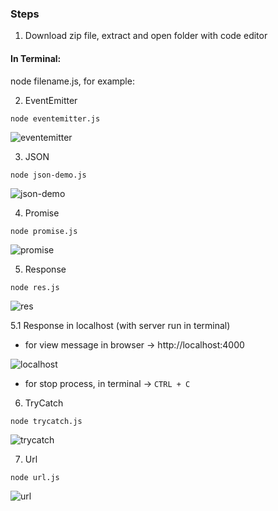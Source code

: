 ### Steps

1. Download zip file, extract and open folder with code editor

#### In Terminal:
node filename.js, for example:

2. EventEmitter

`node eventemitter.js`

![eventemitter](https://user-images.githubusercontent.com/68760595/210560971-7ccd1193-257d-4f61-bb72-c2660f93ae11.JPG)

3. JSON

`node json-demo.js`

![json-demo](https://user-images.githubusercontent.com/68760595/210561681-75123b4d-cbd9-4f49-a206-4b55f5fb5d0a.JPG)

4. Promise

`node promise.js`

![promise](https://user-images.githubusercontent.com/68760595/210562128-d73e67b9-faa8-43c4-ad04-0a210f76887a.JPG)

5. Response

`node res.js`

![res](https://user-images.githubusercontent.com/68760595/210562968-3f0f2381-f158-437c-a0ce-fa4115a52dbb.JPG)

5.1 Response in localhost (with server run in terminal)

* for view message in browser -> http://localhost:4000

![localhost](https://user-images.githubusercontent.com/68760595/210563863-557cb7ed-887b-4045-b9f0-6ca66fa7e7df.JPG)

* for stop process, in terminal -> `CTRL + C`

6. TryCatch

`node trycatch.js`

![trycatch](https://user-images.githubusercontent.com/68760595/210566591-a341934c-43a5-411c-86dd-1f7eb90af4ce.JPG)

7. Url

`node url.js`

![url](https://user-images.githubusercontent.com/68760595/210567006-fd63d22b-5aed-4ad2-a554-9dbeaf827916.JPG)


